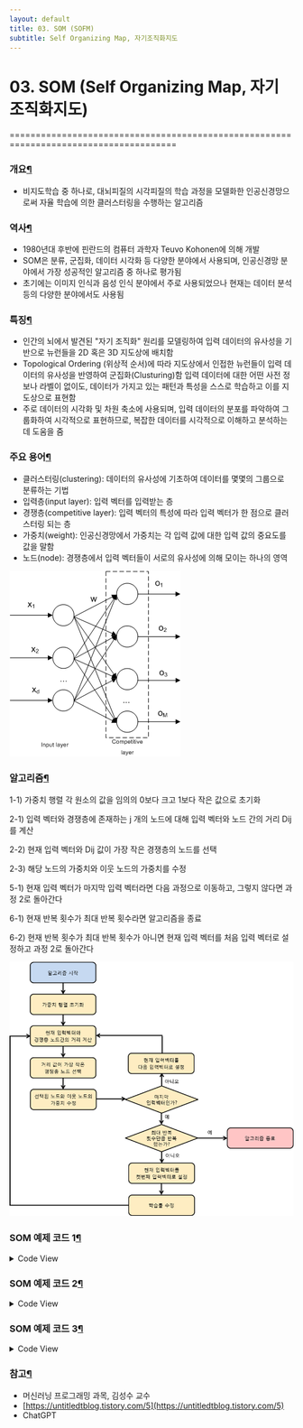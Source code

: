 ```yaml
---
layout: default
title: 03. SOM (SOFM)
subtitle: Self Organizing Map, 자기조직화지도
---
```


# 03. SOM (Self Organizing Map, 자기조직화지도)
======================================================================================


### 개요[¶]()

*   비지도학습 중 하나로, 대뇌피질의 시각피질의 학습 과정을 모델화한 인공신경망으로써 자율 학습에 의한 클러스터링을 수행하는 알고리즘

### 역사[¶]()

*   1980년대 후반에 핀란드의 컴퓨터 과학자 Teuvo Kohonen에 의해 개발
*   SOM은 분류, 군집화, 데이터 시각화 등 다양한 분야에서 사용되며, 인공신경망 분야에서 가장 성공적인 알고리즘 중 하나로 평가됨
*   초기에는 이미지 인식과 음성 인식 분야에서 주로 사용되었으나 현재는 데이터 분석 등의 다양한 분야에서도 사용됨

### 특징[¶]()

*   인간의 뇌에서 발견된 "자기 조직화" 원리를 모델링하여 입력 데이터의 유사성을 기반으로 뉴런들을 2D 혹은 3D 지도상에 배치함
*   Topological Ordering (위상적 순서)에 따라 지도상에서 인접한 뉴런들이 입력 데이터의 유사성을 반영하여 군집화(Clusturing)함 입력 데이터에 대한 어떤 사전 정보나 라벨이 없이도, 데이터가 가지고 있는 패턴과 특성을 스스로 학습하고 이를 지도상으로 표현함
*   주로 데이터의 시각화 및 차원 축소에 사용되며, 입력 데이터의 분포를 파악하여 그룹화하여 시각적으로 표현하므로, 복잡한 데이터를 시각적으로 이해하고 분석하는 데 도움을 줌

### 주요 용어[¶]()

*   클러스터링(clustering): 데이터의 유사성에 기초하여 데이터를 몇몇의 그룹으로 분류하는 기법
*   입력층(input layer): 입력 벡터를 입력받는 층
*   경쟁층(competitive layer): 입력 벡터의 특성에 따라 입력 벡터가 한 점으로 클러스터링 되는 층
*   가중치(weight): 인공신경망에서 가중치는 각 입력 값에 대한 입력 값의 중요도를 값을 말함
*   노드(node): 경쟁층에서 입력 벡터들이 서로의 유사성에 의해 모이는 하나의 영역

![SOM Layer Structure](/assets/img/SOM1.png)

### 알고리즘[¶]()

1-1) 가중치 행렬 각 원소의 값을 임의의 0보다 크고 1보다 작은 값으로 초기화

2-1) 입력 벡터와 경쟁층에 존재하는 j 개의 노드에 대해 입력 벡터와 노드 간의 거리 Dij 를 계산

2-2) 현재 입력 벡터와 Dij 값이 가장 작은 경쟁층의 노드를 선택

2-3) 해당 노드의 가중치와 이웃 노드의 가중치를 수정

5-1) 현재 입력 벡터가 마지막 입력 벡터라면 다음 과정으로 이동하고, 그렇지 않다면 과정 2로 돌아간다

6-1) 현재 반복 횟수가 최대 반복 횟수라면 알고리즘을 종료

6-2) 현재 반복 횟수가 최대 반복 횟수가 아니면 현재 입력 벡터를 처음 입력 벡터로 설정하고 과정 2로 돌아간다

![SOM Algorithm](/assets/img/SOM2.png)



### SOM 예제 코드 1[¶]()

<details>
<summary>Code View</summary>

<summary>입력 데이터 생성</summary>
<div markdown="1">
  
````python
    import numpy as np
    import matplotlib.pyplot as plt

    data = np.random.rand(100, 2)
    # data = np.array([[0.8, 0.0064],
    #         [0.12, 0.2848],
    #         [0.24, 0.7472],
    #         [0.68, 0.3488]])
    data
````

</div>

<summary>Result</summary>
<div markdown="1">
  
````planetext
array(\[\[0.76959259, 0.03105338\],
       \[0.91933906, 0.8980492 \],
       \[0.74919767, 0.46775453\],
       \[0.66010482, 0.70532455\],
       \[0.07347433, 0.31437638\],
       \[0.52162755, 0.75475037\],
       \[0.07618824, 0.5595569 \],
       \[0.37694104, 0.88389   \],
       \[0.59261356, 0.49140373\],
       \[0.11567152, 0.32084966\],
       \[0.81627506, 0.7724125 \],
       \[0.7708446 , 0.98667885\],
       \[0.57884267, 0.92658698\],
       \[0.48815338, 0.04666865\],
       \[0.07971729, 0.56926156\],
       \[0.93371788, 0.20473364\],
       \[0.71241481, 0.68994675\],
       \[0.69855141, 0.55690579\],
       \[0.87081581, 0.48218263\],
       \[0.73239668, 0.47015934\],
       \[0.48234206, 0.38374233\],
       \[0.51407113, 0.3925697 \],
       \[0.97608349, 0.58044996\],
       \[0.67676596, 0.51393561\],
       \[0.37059459, 0.99168193\],
       \[0.17015263, 0.17250751\],
       \[0.6980668 , 0.47156525\],
       \[0.9674704 , 0.29847506\],
       \[0.85297608, 0.15389296\],
       \[0.99135256, 0.95353731\],
       \[0.75749781, 0.05744834\],
       \[0.5850026 , 0.69425312\],
       \[0.35572734, 0.77261987\],
       \[0.96259553, 0.10738437\],
       \[0.0178066 , 0.68856146\],
       \[0.78219693, 0.6523648 \],
       \[0.18744908, 0.73438952\],
       \[0.19713904, 0.56662014\],
       \[0.11656314, 0.50708698\],
       \[0.33800968, 0.03634445\],
       \[0.64802194, 0.90416709\],
       \[0.7668028 , 0.7619133 \],
       \[0.55338936, 0.78892134\],
       \[0.20716839, 0.95280491\],
       \[0.47688275, 0.30063862\],
       \[0.22233577, 0.02612442\],
       \[0.21021643, 0.66526042\],
       \[0.87039248, 0.75634555\],
       \[0.91421121, 0.60350262\],
       \[0.32014712, 0.61909491\],
       \[0.03320721, 0.69900356\],
       \[0.0806021 , 0.68826953\],
       \[0.52828811, 0.78636528\],
       \[0.49048742, 0.60616199\],
       \[0.07021355, 0.64982408\],
       \[0.21773879, 0.55571391\],
       \[0.02119119, 0.62099936\],
       \[0.75589808, 0.88236869\],
       \[0.99479197, 0.98599938\],
       \[0.35444256, 0.84292181\],
       \[0.90941177, 0.30758414\],
       \[0.87616741, 0.18060184\],
       \[0.22973575, 0.50353087\],
       \[0.33569227, 0.82710827\],
       \[0.03575231, 0.86915894\],
       \[0.59710596, 0.91274408\],
       \[0.61854338, 0.06007   \],
       \[0.69497861, 0.26505075\],
       \[0.80347052, 0.93909288\],
       \[0.8998602 , 0.34498986\],
       \[0.96359265, 0.66780466\],
       \[0.6180583 , 0.36145526\],
       \[0.22507441, 0.24977   \],
       \[0.82067222, 0.65858647\],
       \[0.26533719, 0.50457457\],
       \[0.20615695, 0.52028333\],
       \[0.78530409, 0.23287443\],
       \[0.81894409, 0.32542015\],
       \[0.66607148, 0.0717416 \],
       \[0.15435642, 0.57144805\],
       \[0.60568206, 0.62824524\],
       \[0.40981871, 0.51319754\],
       \[0.14660118, 0.14759826\],
       \[0.89091339, 0.12148139\],
       \[0.48159329, 0.76667587\],
       \[0.73766975, 0.76237422\],
       \[0.32449576, 0.11193535\],
       \[0.05351455, 0.37051478\],
       \[0.15487227, 0.0884276 \],
       \[0.40902546, 0.73216362\],
       \[0.6227993 , 0.54298886\],
       \[0.70489165, 0.60729615\],
       \[0.43506953, 0.26510733\],
       \[0.17818975, 0.41551925\],
       \[0.07820619, 0.31987945\],
       \[0.27646196, 0.00825832\],
       \[0.30999502, 0.67284126\],
       \[0.6372436 , 0.48780002\],
       \[0.66962877, 0.44225145\],
       \[0.48185839, 0.17663244\]\])
````

</div>

<summary>SOM 파라미터 설정</summary>
<div markdown="1">
  
````python
    map_width = 10
    map_height = 10
    lr = 0.1
    num_iterations = 1000
    # map_width = 2
    # map_height = 2
    # lr = 0.1
    # num_iterations = 1000

````

</div>

<summary>SOM 초기화</summary>
<div markdown="1">
  
````python
    som_map = np.random.rand(map_width, map_height, 2)
    print(som_map.shape)
    fig, (ax1, ax2) = plt.subplots(1, 2)
    ax1.imshow(som_map[:,:,0])
    ax2.imshow(som_map[:,:,1])
    plt.show()

````
![output1](/assets/img/output1.png)

</div>

<summary>SOM 학습</summary>
<div markdown="1">
  
````python
    for i in range(num_iterations):
        # 랜덤한 입력 데이터 선택
        input_data = data[np.random.choice(data.shape[0])]
        
        # 가장 유사한 뉴런 찾기
        # 3D som_map과 input_data의 차이^2를 구하여 z축으로 모두 합한 거리
        distances = np.sum((som_map - input_data) ** 2, axis=2) 
        # 위에서 구한 z축의 거리들 중 가장 작은 뉴런
        winner = np.argmin(distances)
        # 3D z축에서 선택된 가장 작은 뉴런을 2D map으로 맵핑한 좌표
        x, y = np.unravel_index(winner, (map_width, map_height))
        
        # 학습률 계산
        learning_rate = lr * (1 - i/num_iterations)
        
        # 뉴런 가중치 업데이트
        for j in range(map_width):
            for k in range(map_height):
                dist = np.sqrt((x-j)**2 + (y-k)**2)
                if dist < 3:
                    som_map[j, k] += learning_rate * (input_data - som_map[j, k])

````

</div>

<summary>SOM 시각화</summary>
<div markdown="1">
  
````python
    print(som_map.shape)
    fig, (ax1, ax2) = plt.subplots(1, 2)
    ax1.imshow(som_map[:,:,0])
    ax2.imshow(som_map[:,:,1])
    plt.show()

````
![output2](/assets/img/output2.png)

</div>
</details>



### SOM 예제 코드 2[¶]()

<details>
<summary>Code View</summary>

<summary>Randomize 함수</summary>
<div markdown="1">
  
````python
    def randomize(A, rowcol=0):
        """
        행렬 A를 행 혹은 열을 랜덤하게 섞기
        rowcol: 0 혹은 없으면 행을 랜덤하게 섞기 (default)
                1 이면, 열을 랜덤하게 섞기
        """
        np.random.seed(int(sum([int(x) for x in str(time.time()) if x.isdigit()])))
        
        if rowcol == 0:
            m, n = A.shape
            p = np.random.rand(m, 1)
            p1, I = np.sort(p, axis=0), np.argsort(p, axis=0)
            B = A[I, :]
            return B.reshape(A.shape)
        elif rowcol == 1:
            Ap = A.T
            m, n = Ap.shape
            p = np.random.rand(m, 1)
            p1, I = np.sort(p, axis=0), np.argsort(p, axis=0)
            B = Ap[I, :]
            return B.reshape(Ap.shape).T
````

</div>

<summary>Data Generator 함수</summary>
<div markdown="1">
  
````python
    def datagen(Nvec, mean_var):
        m, c = mean_var.shape
        if m != 3 or c != len(Nvec):
            print("dimension not match, break")
            return None
        X = np.empty((0, 2))
        for i in range(c):
            np.random.seed(int(sum([int(x) for x in str(time.time()) if x.isdigit()])))
            tmp = np.sqrt(mean_var[2, i]) * np.random.randn(Nvec[i], 2)  # scaled by variance
            mean = mean_var[0:2, i]  # mean is a 2 by 1 vector
            X = np.vstack((X, tmp + np.ones((Nvec[i], 2)) * mean))
        return X
````

</div>

<summary>SOM 구현</summary>
<div markdown="1">
  
````python
    import os
    import logging
    import time
    import numpy as np
    import matplotlib.pyplot as plt
    import matplotlib.font_manager as fm
    import matplotlib as mpl

    # 마이너스 기호 표시 설정
    mpl.rcParams['axes.unicode_minus'] = False

    # 한글 폰트 설정 - Windows
    # font_location = fm.findfont(fm.FontProperties(family='Malgun Gothic'))
    # fm.FontProperties(fname=font_location)
    # plt.rcParams['font.family'] = 'Malgun Gothic'

    # 로거 수준을 ERROR로 설정하여 경고 메시지를 제거
    matplotlib_logger = logging.getLogger("matplotlib")
    matplotlib_logger.setLevel(logging.ERROR)
    # 한글 폰트 설정 - Linux
    font_dir = "/usr/share/fonts/truetype/nanum"
    nanum_gothic_ttf = os.path.join(font_dir, "NanumGothic.ttf")
    nanum_gothic = fm.FontProperties(fname=nanum_gothic_ttf)
    # plt.rcParams["font.family"] = nanum_gothic.get_name()
    plt.rcParams["axes.unicode_minus"] = False

    def onces(rows, cols):
        return np.ones((rows, cols))

    # Parameters
    N = 100  # 각 클러스터의 표본의 개수
    N2 = N + N
    eta = 0.2
    means = np.array([[0.7, -0.8],
                    [0.7, -0.8]])
    var = np.array([0.2, 0.2])

    x = datagen([N, N], np.vstack((means, var)))  # x: N2 by 2
    x = randomize(x)  # 행의 값을 랜덤하게 섞기
    ncenter = 11  # 사용할 클러스터 뉴런의 개수
    w = np.random.rand(ncenter, 2) - 0.5 * onces(ncenter, 2)  # 초기 뉴런은 특징 공간상에 임의로 위치시킴

    plt.figure()
    plt.subplot(121)
    plt.plot(x[:, 0], x[:, 1], 'r.', w[:, 0], w[:, 1], '*-')
    plt.axis([-2, 2, -2, 2])
    plt.title('초기화', fontproperties=nanum_gothic)

    i = 1
    iter = 1
    converge = 0

    while converge == 0:
        dn = np.ones((ncenter, 1)) * x[i, :] - w
        ddn = np.sum((dn * dn), axis=1)  # ddn: ncenter by 1
        istar = np.argmin(ddn)

        if istar == 0:
            w[[istar, istar + 1], :] = w[[istar, istar + 1], :] + eta * (np.ones((2, 1)) * x[i, :] - w[[istar, istar + 1], :])
        elif istar == ncenter - 1:
            w[[istar - 1, istar], :] = w[[istar - 1, istar], :] + eta * (np.ones((2, 1)) * x[i, :] - w[[istar - 1, istar], :])
        else:
            w[[istar - 1, istar, istar + 1], :] = w[[istar - 1, istar, istar + 1], :] + eta * (np.ones((3, 1)) * x[i, :] - w[[istar - 1, istar, istar + 1], :])

        plt.subplot(122)
        plt.plot(x[:, 0], x[:, 1], 'r.', x[i, 0], x[i, 1], 'o', w[:, 0], w[:, 1], '*-')
        plt.title(f'Iteration = {iter}')
        plt.pause(0.01)

        i = (i + 1) % N2
        iter += 1

        if i == 0:
            x = randomize(x)  # 클러스터의 순서를 랜덤하게 섞는다.
            i = 1  # 재배치된 입력으로 시작

        if iter % 50 == 0:
            eta *= 0.9
            if iter >= 200:
                converge = 1

    plt

````

</div>

<summary>결과</summary>
<div markdown="1">

![result1](/assets/img/a1.png)
![result2](/assets/img/a2.png)

</div>

</details>


### SOM 예제 코드 3[¶]()

<details>
<summary>Code View</summary>
<div markdown="1">
  
````python
    import os
    import logging
    import numpy as np
    import matplotlib.pyplot as plt
    import matplotlib.font_manager as fm
    import matplotlib as mpl

    # 마이너스 기호 표시 설정
    mpl.rcParams['axes.unicode_minus'] = False

    # 한글 폰트 설정 - Windows
    # font_location = fm.findfont(fm.FontProperties(family='Malgun Gothic'))
    # fm.FontProperties(fname=font_location)
    # plt.rcParams['font.family'] = 'Malgun Gothic'

    # 로거 수준을 ERROR로 설정하여 경고 메시지를 제거
    matplotlib_logger = logging.getLogger("matplotlib")
    matplotlib_logger.setLevel(logging.ERROR)
    # 한글 폰트 설정 - Linux
    font_dir = "/usr/share/fonts/truetype/nanum"
    nanum_gothic_ttf = os.path.join(font_dir, "NanumGothic.ttf")
    nanum_gothic = fm.FontProperties(fname=nanum_gothic_ttf)
    # plt.rcParams["font.family"] = nanum_gothic.get_name()
    plt.rcParams["axes.unicode_minus"] = False

    # 초기 연결 가중치 개수
    num_rows = 15
    num_cols = 15
    a = 0.20  # 이웃 크기(G)와 학습률(eta)의 감소를 위한 인자

    # 초기 가중치 값 설정
    dx = 0.1
    m = dx * (1 - 2 * np.random.rand(num_rows, num_cols)) + dx * (1j - 2j * np.random.rand(num_rows, num_cols))

    for cycle in range(1, 5001):
        eta = cycle ** (-a)
        G = 0.5 + 10 * cycle ** (-a)  # 가우시안 폭 관련 파라미터
        x = 1 - 2 * np.random.rand()
        y = 1 - 2 * np.random.rand()

        inp = x + y * 1j  # 입력 데이터(복소수로 2차원 표현)

        dist_mat = (np.real(m) - np.real(inp)) ** 2 + (np.imag(m) - np.imag(inp)) ** 2
        win_rows, win_cols = np.unravel_index(np.argmin(dist_mat, axis=None), dist_mat.shape)

        col_idx, row_idx = np.meshgrid(range(1, num_cols + 1), range(1, num_rows + 1))
        grid_dist = np.abs(row_idx - win_rows) + np.abs(col_idx - win_cols)
        f = eta * np.exp(-(grid_dist / G) ** 2)

        if cycle in [1, 10, 30, 50, 100, 200, 400, 600, 800, 1000, 3000, 5000]:
            plt.clf()
            plt.plot(np.real(m), np.imag(m), 'w-', np.real(m.T), np.imag(m.T), 'w-')
            plt.gca().set_facecolor('k')
            plt.title('훈련 횟수: {}, 이웃의 크기: {:.2f}, 학습률: {:.2f}'.format(cycle, G, eta), fontproperties=nanum_gothic)
            plt.draw()
            plt.pause(0.001)

        m = m + f * (inp - m)

    plt.show()

````

</div>

<summary>결과</summary>
<div markdown="1">

![result1](/assets/img/b1.png)
![result2](/assets/img/b2.png)
![result3](/assets/img/b3.png)

</div>
</details>


### 참고[¶]()

- 머신러닝 프로그래밍 과목, 김성수 교수
- [https://untitledtblog.tistory.com/5](https://untitledtblog.tistory.com/5)
- ChatGPT
